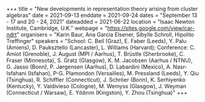 +++
title = "New developments in representation theory arising from cluster algebras"
date = 2021-09-13
enddate = 2021-09-24
dates = "September 13 - 17 and 20 - 24, 2021"
dateadded = 2021-06-22
location = "Isaac Newton Institute, Cambridge, U.K."
webpage = "https://sites.google.com/view/car-ndrt"
organisers = "Karin Baur, Ana Garcia Elsener, Sibylle Schroll, Hipolito Treffinger"
speakers = "School: C. Beil (Graz), E. Faber (Leeds), Y. Palu (Amiens), D. Pauksztello (Lancaster), L. Williams (Harvard); Conference: C. Amiot (Grenoble), J. August (MPI / Aarhus), T. Brüstle (Sherbrooke), C. Fraser (Minnesota), S. Gratz (Glasgow), K. M. Jacobsen (Aarhus / NTNU), G. Jasso (Bonn), P. Jørgensen (Aarhus), D. Labardini (Mexico), A. Nasr-Isfahani (Isfahan), P-G. Plamondon (Versailles), M. Pressland (Leeds), Y. Qiu (Tsinghua), R. Schiffler (Connecticut), J. Schröer (Bonn), K. Serhiyenko (Kentucky), Y. Valdivieso (Cologne), M. Wemyss (Glasgow), J. Weyman (Connecticut / Warsaw), E. Yıldırım (Kingston), Y. Zhou (Tsinghua)"
+++
